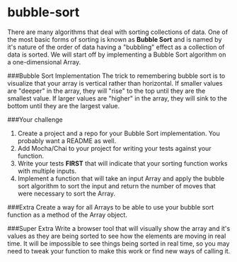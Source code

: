 # bubble-sort
There are many algorithms that deal with sorting collections of data. One of the most basic forms of sorting is known as __Bubble Sort__ and is named by it's nature of the order of data having a "bubbling" effect as a collection of data is sorted. We will start off by implementing a Bubble Sort algorithm on a one-dimensional Array.

###Bubble Sort Implementation
The trick to remembering bubble sort is to visualize that your array is vertical rather than horizontal. If smaller values are "deeper" in the array, they will "rise" to the top until they are the smallest value. If larger values are "higher" in the array, they will sink to the bottom until they are the largest value.

###Your challenge
1. Create a project and a repo for your Bubble Sort implementation. You probably want a README as well.
2. Add Mocha/Chai to your project for writing your tests against your function.
3. Write your tests __FIRST__ that will indicate that your sorting function works with multiple inputs.
4. Implement a function that will take an input Array and apply the bubble sort algorithm to sort the input and return the number of moves that were necessary to sort the Array. 

###Extra
Create a way for all Arrays to be able to use your bubble sort function as a method of the Array object.

###Super Extra
Write a browser tool that will visually show the array and it's values as they are being sorted to see how the elements are moving in real time. It will be impossible to see things being sorted in real time, so you may need to tweak your function to make this work or find new ways of calling it.
